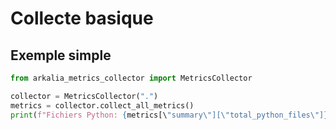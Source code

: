 # Collecte basique
## Exemple simple

```python
from arkalia_metrics_collector import MetricsCollector

collector = MetricsCollector(".")
metrics = collector.collect_all_metrics()
print(f"Fichiers Python: {metrics[\"summary\"][\"total_python_files\"]}")
```
